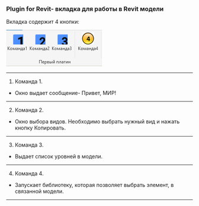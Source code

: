 ### Plugin for Revit- вкладка для работы в Revit модели

Вкладка содержит 4 кнопки:

![Картинка](https://github.com/AndreyArduino86/RevitAPI-Basic-Course/blob/057f6a6870939cf9b24d0dd0d0f05c6715b9f2b6/plugin%20for%20revit.png)

***
1. Команда 1.
* Окно выдает сообщение- Привет, МИР!
***

2. Команда 2.
* Окно выбора видов. Необходимо выбрать нужный вид и нажать кнопку Копировать.
***
3. Команда 3.
* Выдает список уровней в модели.
***
4. Команда 4.
* Запускает библиотеку, которая позволяет выбрать элемент, в связанной модели.
***
